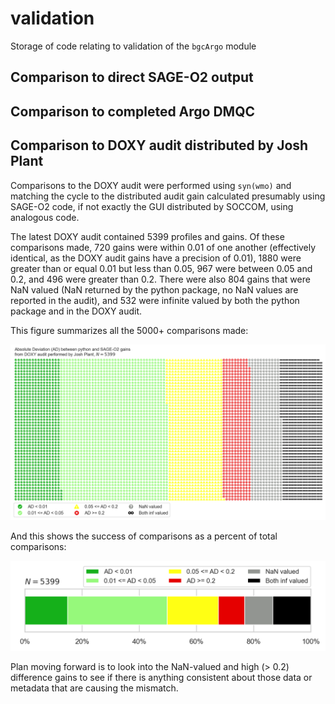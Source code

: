# validation

Storage of code relating to validation of the `bgcArgo` module

## Comparison to direct SAGE-O2 output

## Comparison to completed Argo DMQC

## Comparison to DOXY audit distributed by Josh Plant

Comparisons to the DOXY audit were performed using `syn(wmo)` and matching
the cycle to the distributed audit gain calculated presumably using SAGE-O2
code, if not exactly the GUI distributed by SOCCOM, using analogous code.

The latest DOXY audit contained 5399 profiles and gains. Of these comparisons
made, 720 gains were within 0.01 of one another (effectively identical, as
the DOXY audit gains have a precision of 0.01), 1880 were greater than or
equal 0.01 but less than 0.05, 967 were between 0.05 and 0.2, and 496 were
greater than 0.2. There were also 804 gains that were NaN valued (NaN returned
by the python package, no NaN values are reported in the audit), and 532 were
infinite valued by both the python package and in the DOXY audit.

This figure summarizes all the 5000+ comparisons made:

![All comparisons](https://raw.githubusercontent.com/ArgoCanada/BGC-QC/master/figures/doxy_audit/DOXY_audit_comparison_waffle.png)

And this shows the success of comparisons as a percent of total comparisons:

![Percent of comparison](https://raw.githubusercontent.com/ArgoCanada/BGC-QC/master/figures/doxy_audit/DOXY_audit_comparison_breakdown.png)

Plan moving forward is to look into the NaN-valued and high (> 0.2) difference
gains to see if there is anything consistent about those data or metadata
that are causing the mismatch.

